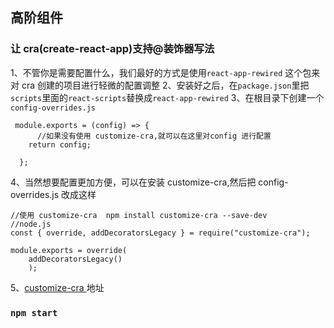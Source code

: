 ## 高阶组件

### 让 cra(create-react-app)支持@装饰器写法

1、不管你是需要配置什么，我们最好的方式是使用`react-app-rewired` 这个包来对 cra 创建的项目进行轻微的配置调整
2、安装好之后，在`package.json`里把`scripts`里面的`react-scripts`替换成`react-app-rewired`
3、在根目录下创建一个`config-overrides.js`

```
 module.exports = (config) => {
      //如果没有使用 customize-cra,就可以在这里对config 进行配置
    return config;

  };
```

4、当然想要配置更加方便，可以在安装 customize-cra,然后把 config-overrides.js 改成这样

```
//使用 customize-cra  npm install customize-cra --save-dev
//node.js
const { override, addDecoratorsLegacy } = require("customize-cra");

module.exports = override(
    addDecoratorsLegacy()
    );
```

5、[customize-cra ](https://www.npmjs.com/package/customize-cra#with-webpack)地址

### `npm start`
